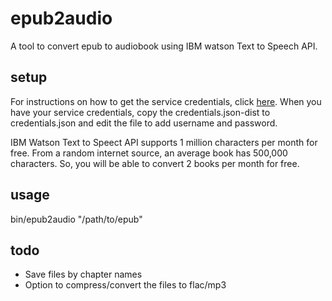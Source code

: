 # epub2audio

A tool to convert epub to audiobook using IBM watson Text to Speech API.

## setup

For instructions on how to get the service credentials, click [here](https://github.com/watson-developer-cloud/node-sdk#getting-the-service-credentials). When you have your service credentials, copy the credentials.json-dist to credentials.json and edit the file to add username and password.

IBM Watson Text to Speect API supports 1 million characters per month for free. From a random internet source, an average book has 500,000 characters. So, you will be able to convert 2 books per month for free.

## usage

bin/epub2audio "/path/to/epub"

## todo

* Save files by chapter names
* Option to compress/convert the files to flac/mp3
